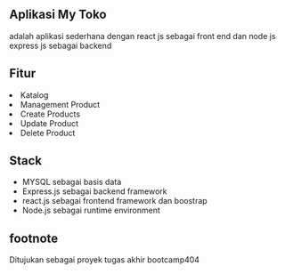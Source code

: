 <h2>Aplikasi My Toko</h2>
<p>adalah aplikasi sederhana dengan react js sebagai front end dan node js express js sebagai backend</p>
<h2>Fitur</h2>
<li>Katalog</li>
<li>Management Product </li>
<li>Create Products</li>

<li>Update Product</li>
<li>Delete Product</li>

<h2>Stack</h2>
<ul>
 <li>MYSQL sebagai basis data</li>
 <li>Express.js sebagai backend framework</li>
 <li>react.js sebagai frontend framework dan boostrap</li>
 <li>Node.js sebagai runtime environment</li>
</ul>

<h2>footnote</h2>
<p>Ditujukan sebagai proyek tugas akhir bootcamp404</p>
